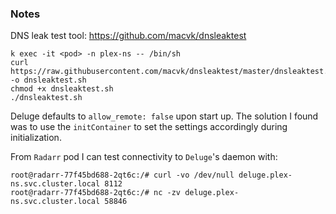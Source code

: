 ### Notes

DNS leak test tool: https://github.com/macvk/dnsleaktest

```
k exec -it <pod> -n plex-ns -- /bin/sh
curl https://raw.githubusercontent.com/macvk/dnsleaktest/master/dnsleaktest.sh -o dnsleaktest.sh
chmod +x dnsleaktest.sh
./dnsleaktest.sh
```

Deluge defaults to `allow_remote: false` upon start up. The solution I found was to use the `initContainer` to set the settings accordingly during initialization.

From `Radarr` pod I can test connectivity to `Deluge`'s daemon with:

```
root@radarr-77f45bd688-2qt6c:/# curl -vo /dev/null deluge.plex-ns.svc.cluster.local 8112
root@radarr-77f45bd688-2qt6c:/# nc -zv deluge.plex-ns.svc.cluster.local 58846
```